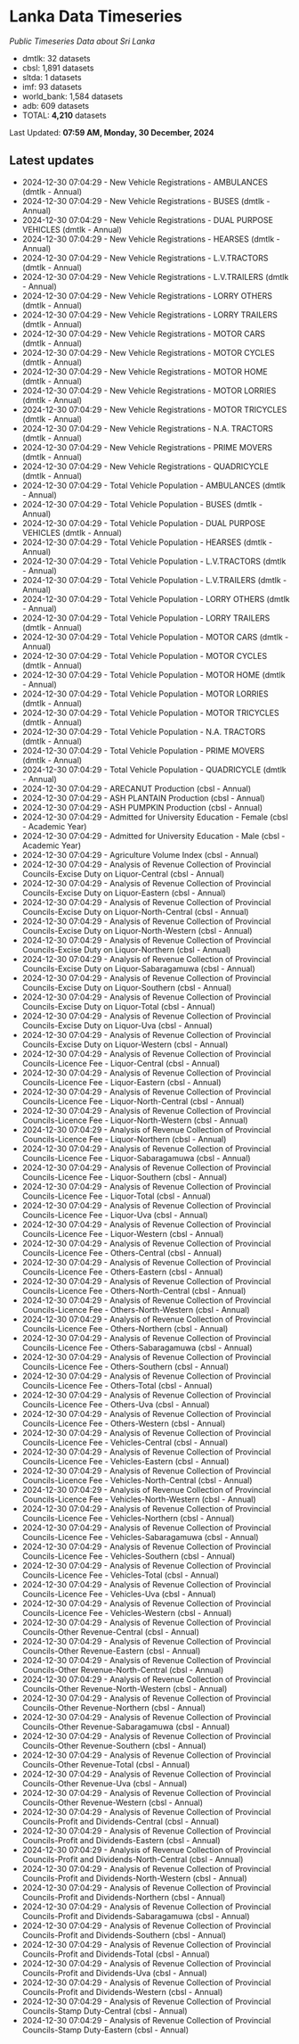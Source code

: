 # Lanka Data Timeseries
*Public Timeseries Data about Sri Lanka*

* dmtlk: 32 datasets
* cbsl: 1,891 datasets
* sltda: 1 datasets
* imf: 93 datasets
* world_bank: 1,584 datasets
* adb: 609 datasets
* TOTAL: **4,210** datasets

Last Updated: **07:59 AM, Monday, 30 December, 2024**

## Latest updates

* 2024-12-30 07:04:29 - New Vehicle Registrations - AMBULANCES (dmtlk - Annual)
* 2024-12-30 07:04:29 - New Vehicle Registrations - BUSES (dmtlk - Annual)
* 2024-12-30 07:04:29 - New Vehicle Registrations - DUAL PURPOSE VEHICLES (dmtlk - Annual)
* 2024-12-30 07:04:29 - New Vehicle Registrations - HEARSES (dmtlk - Annual)
* 2024-12-30 07:04:29 - New Vehicle Registrations - L.V.TRACTORS (dmtlk - Annual)
* 2024-12-30 07:04:29 - New Vehicle Registrations - L.V.TRAILERS (dmtlk - Annual)
* 2024-12-30 07:04:29 - New Vehicle Registrations - LORRY OTHERS (dmtlk - Annual)
* 2024-12-30 07:04:29 - New Vehicle Registrations - LORRY TRAILERS (dmtlk - Annual)
* 2024-12-30 07:04:29 - New Vehicle Registrations - MOTOR CARS (dmtlk - Annual)
* 2024-12-30 07:04:29 - New Vehicle Registrations - MOTOR CYCLES (dmtlk - Annual)
* 2024-12-30 07:04:29 - New Vehicle Registrations - MOTOR HOME (dmtlk - Annual)
* 2024-12-30 07:04:29 - New Vehicle Registrations - MOTOR LORRIES (dmtlk - Annual)
* 2024-12-30 07:04:29 - New Vehicle Registrations - MOTOR TRICYCLES (dmtlk - Annual)
* 2024-12-30 07:04:29 - New Vehicle Registrations - N.A. TRACTORS (dmtlk - Annual)
* 2024-12-30 07:04:29 - New Vehicle Registrations - PRIME MOVERS (dmtlk - Annual)
* 2024-12-30 07:04:29 - New Vehicle Registrations - QUADRICYCLE (dmtlk - Annual)
* 2024-12-30 07:04:29 - Total Vehicle Population - AMBULANCES (dmtlk - Annual)
* 2024-12-30 07:04:29 - Total Vehicle Population - BUSES (dmtlk - Annual)
* 2024-12-30 07:04:29 - Total Vehicle Population - DUAL PURPOSE VEHICLES (dmtlk - Annual)
* 2024-12-30 07:04:29 - Total Vehicle Population - HEARSES (dmtlk - Annual)
* 2024-12-30 07:04:29 - Total Vehicle Population - L.V.TRACTORS (dmtlk - Annual)
* 2024-12-30 07:04:29 - Total Vehicle Population - L.V.TRAILERS (dmtlk - Annual)
* 2024-12-30 07:04:29 - Total Vehicle Population - LORRY OTHERS (dmtlk - Annual)
* 2024-12-30 07:04:29 - Total Vehicle Population - LORRY TRAILERS (dmtlk - Annual)
* 2024-12-30 07:04:29 - Total Vehicle Population - MOTOR CARS (dmtlk - Annual)
* 2024-12-30 07:04:29 - Total Vehicle Population - MOTOR CYCLES (dmtlk - Annual)
* 2024-12-30 07:04:29 - Total Vehicle Population - MOTOR HOME (dmtlk - Annual)
* 2024-12-30 07:04:29 - Total Vehicle Population - MOTOR LORRIES (dmtlk - Annual)
* 2024-12-30 07:04:29 - Total Vehicle Population - MOTOR TRICYCLES (dmtlk - Annual)
* 2024-12-30 07:04:29 - Total Vehicle Population - N.A. TRACTORS (dmtlk - Annual)
* 2024-12-30 07:04:29 - Total Vehicle Population - PRIME MOVERS (dmtlk - Annual)
* 2024-12-30 07:04:29 - Total Vehicle Population - QUADRICYCLE (dmtlk - Annual)
* 2024-12-30 07:04:29 - ARECANUT Production (cbsl - Annual)
* 2024-12-30 07:04:29 - ASH PLANTAIN Production (cbsl - Annual)
* 2024-12-30 07:04:29 - ASH PUMPKIN Production (cbsl - Annual)
* 2024-12-30 07:04:29 - Admitted for University Education - Female (cbsl - Academic Year)
* 2024-12-30 07:04:29 - Admitted for University Education - Male (cbsl - Academic Year)
* 2024-12-30 07:04:29 - Agriculture Volume Index (cbsl - Annual)
* 2024-12-30 07:04:29 - Analysis of Revenue Collection of Provincial Councils-Excise Duty on Liquor-Central (cbsl - Annual)
* 2024-12-30 07:04:29 - Analysis of Revenue Collection of Provincial Councils-Excise Duty on Liquor-Eastern (cbsl - Annual)
* 2024-12-30 07:04:29 - Analysis of Revenue Collection of Provincial Councils-Excise Duty on Liquor-North-Central (cbsl - Annual)
* 2024-12-30 07:04:29 - Analysis of Revenue Collection of Provincial Councils-Excise Duty on Liquor-North-Western (cbsl - Annual)
* 2024-12-30 07:04:29 - Analysis of Revenue Collection of Provincial Councils-Excise Duty on Liquor-Northern (cbsl - Annual)
* 2024-12-30 07:04:29 - Analysis of Revenue Collection of Provincial Councils-Excise Duty on Liquor-Sabaragamuwa (cbsl - Annual)
* 2024-12-30 07:04:29 - Analysis of Revenue Collection of Provincial Councils-Excise Duty on Liquor-Southern (cbsl - Annual)
* 2024-12-30 07:04:29 - Analysis of Revenue Collection of Provincial Councils-Excise Duty on Liquor-Total (cbsl - Annual)
* 2024-12-30 07:04:29 - Analysis of Revenue Collection of Provincial Councils-Excise Duty on Liquor-Uva (cbsl - Annual)
* 2024-12-30 07:04:29 - Analysis of Revenue Collection of Provincial Councils-Excise Duty on Liquor-Western (cbsl - Annual)
* 2024-12-30 07:04:29 - Analysis of Revenue Collection of Provincial Councils-Licence Fee - Liquor-Central (cbsl - Annual)
* 2024-12-30 07:04:29 - Analysis of Revenue Collection of Provincial Councils-Licence Fee - Liquor-Eastern (cbsl - Annual)
* 2024-12-30 07:04:29 - Analysis of Revenue Collection of Provincial Councils-Licence Fee - Liquor-North-Central (cbsl - Annual)
* 2024-12-30 07:04:29 - Analysis of Revenue Collection of Provincial Councils-Licence Fee - Liquor-North-Western (cbsl - Annual)
* 2024-12-30 07:04:29 - Analysis of Revenue Collection of Provincial Councils-Licence Fee - Liquor-Northern (cbsl - Annual)
* 2024-12-30 07:04:29 - Analysis of Revenue Collection of Provincial Councils-Licence Fee - Liquor-Sabaragamuwa (cbsl - Annual)
* 2024-12-30 07:04:29 - Analysis of Revenue Collection of Provincial Councils-Licence Fee - Liquor-Southern (cbsl - Annual)
* 2024-12-30 07:04:29 - Analysis of Revenue Collection of Provincial Councils-Licence Fee - Liquor-Total (cbsl - Annual)
* 2024-12-30 07:04:29 - Analysis of Revenue Collection of Provincial Councils-Licence Fee - Liquor-Uva (cbsl - Annual)
* 2024-12-30 07:04:29 - Analysis of Revenue Collection of Provincial Councils-Licence Fee - Liquor-Western (cbsl - Annual)
* 2024-12-30 07:04:29 - Analysis of Revenue Collection of Provincial Councils-Licence Fee - Others-Central (cbsl - Annual)
* 2024-12-30 07:04:29 - Analysis of Revenue Collection of Provincial Councils-Licence Fee - Others-Eastern (cbsl - Annual)
* 2024-12-30 07:04:29 - Analysis of Revenue Collection of Provincial Councils-Licence Fee - Others-North-Central (cbsl - Annual)
* 2024-12-30 07:04:29 - Analysis of Revenue Collection of Provincial Councils-Licence Fee - Others-North-Western (cbsl - Annual)
* 2024-12-30 07:04:29 - Analysis of Revenue Collection of Provincial Councils-Licence Fee - Others-Northern (cbsl - Annual)
* 2024-12-30 07:04:29 - Analysis of Revenue Collection of Provincial Councils-Licence Fee - Others-Sabaragamuwa (cbsl - Annual)
* 2024-12-30 07:04:29 - Analysis of Revenue Collection of Provincial Councils-Licence Fee - Others-Southern (cbsl - Annual)
* 2024-12-30 07:04:29 - Analysis of Revenue Collection of Provincial Councils-Licence Fee - Others-Total (cbsl - Annual)
* 2024-12-30 07:04:29 - Analysis of Revenue Collection of Provincial Councils-Licence Fee - Others-Uva (cbsl - Annual)
* 2024-12-30 07:04:29 - Analysis of Revenue Collection of Provincial Councils-Licence Fee - Others-Western (cbsl - Annual)
* 2024-12-30 07:04:29 - Analysis of Revenue Collection of Provincial Councils-Licence Fee - Vehicles-Central (cbsl - Annual)
* 2024-12-30 07:04:29 - Analysis of Revenue Collection of Provincial Councils-Licence Fee - Vehicles-Eastern (cbsl - Annual)
* 2024-12-30 07:04:29 - Analysis of Revenue Collection of Provincial Councils-Licence Fee - Vehicles-North-Central (cbsl - Annual)
* 2024-12-30 07:04:29 - Analysis of Revenue Collection of Provincial Councils-Licence Fee - Vehicles-North-Western (cbsl - Annual)
* 2024-12-30 07:04:29 - Analysis of Revenue Collection of Provincial Councils-Licence Fee - Vehicles-Northern (cbsl - Annual)
* 2024-12-30 07:04:29 - Analysis of Revenue Collection of Provincial Councils-Licence Fee - Vehicles-Sabaragamuwa (cbsl - Annual)
* 2024-12-30 07:04:29 - Analysis of Revenue Collection of Provincial Councils-Licence Fee - Vehicles-Southern (cbsl - Annual)
* 2024-12-30 07:04:29 - Analysis of Revenue Collection of Provincial Councils-Licence Fee - Vehicles-Total (cbsl - Annual)
* 2024-12-30 07:04:29 - Analysis of Revenue Collection of Provincial Councils-Licence Fee - Vehicles-Uva (cbsl - Annual)
* 2024-12-30 07:04:29 - Analysis of Revenue Collection of Provincial Councils-Licence Fee - Vehicles-Western (cbsl - Annual)
* 2024-12-30 07:04:29 - Analysis of Revenue Collection of Provincial Councils-Other Revenue-Central (cbsl - Annual)
* 2024-12-30 07:04:29 - Analysis of Revenue Collection of Provincial Councils-Other Revenue-Eastern (cbsl - Annual)
* 2024-12-30 07:04:29 - Analysis of Revenue Collection of Provincial Councils-Other Revenue-North-Central (cbsl - Annual)
* 2024-12-30 07:04:29 - Analysis of Revenue Collection of Provincial Councils-Other Revenue-North-Western (cbsl - Annual)
* 2024-12-30 07:04:29 - Analysis of Revenue Collection of Provincial Councils-Other Revenue-Northern (cbsl - Annual)
* 2024-12-30 07:04:29 - Analysis of Revenue Collection of Provincial Councils-Other Revenue-Sabaragamuwa (cbsl - Annual)
* 2024-12-30 07:04:29 - Analysis of Revenue Collection of Provincial Councils-Other Revenue-Southern (cbsl - Annual)
* 2024-12-30 07:04:29 - Analysis of Revenue Collection of Provincial Councils-Other Revenue-Total (cbsl - Annual)
* 2024-12-30 07:04:29 - Analysis of Revenue Collection of Provincial Councils-Other Revenue-Uva (cbsl - Annual)
* 2024-12-30 07:04:29 - Analysis of Revenue Collection of Provincial Councils-Other Revenue-Western (cbsl - Annual)
* 2024-12-30 07:04:29 - Analysis of Revenue Collection of Provincial Councils-Profit and Dividends-Central (cbsl - Annual)
* 2024-12-30 07:04:29 - Analysis of Revenue Collection of Provincial Councils-Profit and Dividends-Eastern (cbsl - Annual)
* 2024-12-30 07:04:29 - Analysis of Revenue Collection of Provincial Councils-Profit and Dividends-North-Central (cbsl - Annual)
* 2024-12-30 07:04:29 - Analysis of Revenue Collection of Provincial Councils-Profit and Dividends-North-Western (cbsl - Annual)
* 2024-12-30 07:04:29 - Analysis of Revenue Collection of Provincial Councils-Profit and Dividends-Northern (cbsl - Annual)
* 2024-12-30 07:04:29 - Analysis of Revenue Collection of Provincial Councils-Profit and Dividends-Sabaragamuwa (cbsl - Annual)
* 2024-12-30 07:04:29 - Analysis of Revenue Collection of Provincial Councils-Profit and Dividends-Southern (cbsl - Annual)
* 2024-12-30 07:04:29 - Analysis of Revenue Collection of Provincial Councils-Profit and Dividends-Total (cbsl - Annual)
* 2024-12-30 07:04:29 - Analysis of Revenue Collection of Provincial Councils-Profit and Dividends-Uva (cbsl - Annual)
* 2024-12-30 07:04:29 - Analysis of Revenue Collection of Provincial Councils-Profit and Dividends-Western (cbsl - Annual)
* 2024-12-30 07:04:29 - Analysis of Revenue Collection of Provincial Councils-Stamp Duty-Central (cbsl - Annual)
* 2024-12-30 07:04:29 - Analysis of Revenue Collection of Provincial Councils-Stamp Duty-Eastern (cbsl - Annual)